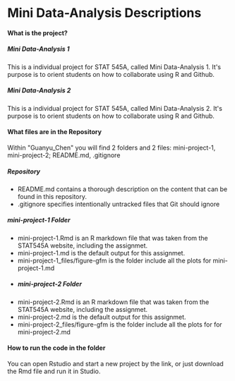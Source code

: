 # Mini Data-Analysis Descriptions

#### What is the project?
##### Mini Data-Analysis 1
This is a individual project for STAT 545A, called Mini Data-Analysis 1. It's purpose is to orient students on how to collaborate using R and Github.
##### Mini Data-Analysis 2
This is a individual project for STAT 545A, called Mini Data-Analysis 2. It's purpose is to orient students on how to collaborate using R and Github.

#### What files are in the Repository
Within "Guanyu_Chen" you will find 2 folders and 2 files: mini-project-1, mini-project-2; README.md, .gitignore 
##### Repository 
- README.md contains a thorough description on the content that can be found in this repository. 
- .gitignore specifies intentionally untracked files that Git should ignore
##### mini-project-1 Folder 
- mini-project-1.Rmd is an R markdown file that was taken from the STAT545A website, including the assignmet.  
- mini-project-1.md is the default output for this assignmet.
- mini-project-1_files/figure-gfm is the folder include all the plots for mini-project-1.md
- ##### mini-project-2 Folder 
- mini-project-2.Rmd is an R markdown file that was taken from the STAT545A website, including the assignmet.  
- mini-project-2.md is the default output for this assignmet.
- mini-project-2_files/figure-gfm is the folder include all the plots for for mini-project-2.md

#### How to run the code in the folder
You can open Rstudio and start a new project by the link, or just download the Rmd file and run it in Studio.  
